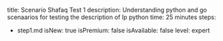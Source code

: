 title: Scenario Shafaq Test 1
description: Understanding python and go scenaarios for testing the description of lp python
time: 25 minutes
steps:
  - step1.md
isNew: true
isPremium: false
isAvailable: false
level: expert
